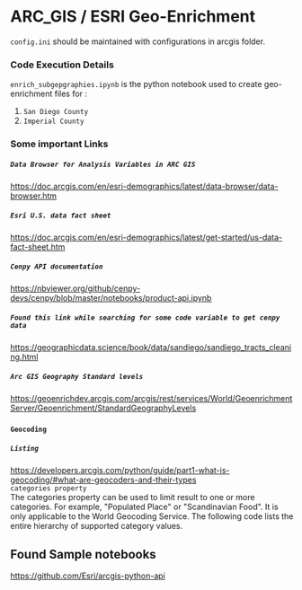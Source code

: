 # ARC_GIS / ESRI Geo-Enrichment

`config.ini` should be maintained with configurations in arcgis folder.

### Code Execution Details
`enrich_subgepgraphies.ipynb` is the python notebook used to create geo-enrichment files for :  
1. `San Diego County`  
2. `Imperial County`  
  
### Some important Links 

##### `Data Browser for Analysis Variables in ARC GIS`  
https://doc.arcgis.com/en/esri-demographics/latest/data-browser/data-browser.htm


##### `Esri U.S. data fact sheet`
https://doc.arcgis.com/en/esri-demographics/latest/get-started/us-data-fact-sheet.htm  


##### `Cenpy API documentation`
https://nbviewer.org/github/cenpy-devs/cenpy/blob/master/notebooks/product-api.ipynb  


##### `Found this link while searching for some code variable to get cenpy data`
https://geographicdata.science/book/data/sandiego/sandiego_tracts_cleaning.html  

##### `Arc GIS Geography Standard levels`
https://geoenrichdev.arcgis.com/arcgis/rest/services/World/GeoenrichmentServer/Geoenrichment/StandardGeographyLevels  

##### 




#### `Geocoding`
##### `Listing `
https://developers.arcgis.com/python/guide/part1-what-is-geocoding/#what-are-geocoders-and-their-types  
`categories property`  
The categories property can be used to limit result to one or more categories. For example, "Populated Place" or "Scandinavian Food". It is only applicable to the World Geocoding Service. The following code lists the entire hierarchy of supported category values.


## Found Sample notebooks
https://github.com/Esri/arcgis-python-api  
